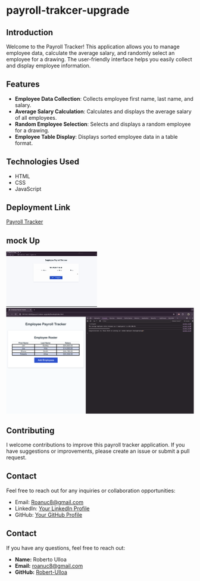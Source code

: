# payroll-trakcer-upgrade

## Introduction
Welcome to the Payroll Tracker! This application allows you to manage employee data, calculate the average salary, and randomly select an employee for a drawing. The user-friendly interface helps you easily collect and display employee information.

## Features
- **Employee Data Collection**: Collects employee first name, last name, and salary.
- **Average Salary Calculation**: Calculates and displays the average salary of all employees.
- **Random Employee Selection**: Selects and displays a random employee for a drawing.
- **Employee Table Display**: Displays sorted employee data in a table format.

## Technologies Used
- HTML
- CSS
- JavaScript

## Deployment Link
[Payroll Tracker](https://robert-ulloa.github.io/payroll-trakcer-upgrade/)

## mock Up
![Gif showcasing the functionality of the Payroll Tracker](Assets/C3.gif)
![Screenshot showcasing the functionality of the Payroll Tracker and the console](assets/C31.png)


## Contributing
I welcome contributions to improve this payroll tracker application. If you have suggestions or improvements, please create an issue or submit a pull request.

## Contact
Feel free to reach out for any inquiries or collaboration opportunities:
- Email: [Roanuc8@gmail.com](mailto:your-email@example.com)
- LinkedIn: [Your LinkedIn Profile](https://www.linkedin.com/in/yourusername/)
- GitHub: [Your GitHub Profile](https://github.com/yourusername)

## Contact
If you have any questions, feel free to reach out:

- **Name:** Roberto Ulloa
- **Email:** roanuc8@gmail.com
- **GitHub:** [Robert-Ulloa](https://github.com/Robert-Ulloa)